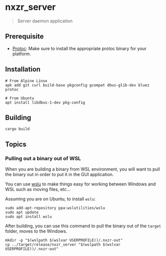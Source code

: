# nxzr_server

> Server daemon application

## Prerequisite

- [Protoc](https://github.com/protocolbuffers/protobuf): Make sure to install the appropriate protoc binary for your platform.

## Installation

```shell
# From Alpine Linux
apk add git curl build-base pkgconfig gcompat dbus-glib-dev bluez protoc

# From Ubuntu
apt install libdbus-1-dev pkg-config
```

## Building

```shell
cargo build
```

## Topics

### Pulling out a binary out of WSL

When you are building a binary from WSL environment, you will want to pull the binary out in order to put it in the GUI application.

You can use [wslu](https://wslutiliti.es/) to make things easy for working between Windows and WSL such as moving files, etc...

Assuming you are on Ubuntu, to install `wslu`:

```shell
sudo add-apt-repository ppa:wslutilities/wslu
sudo apt update
sudo apt install wslu
```

After building, you can use this command to pull the binary out of the `target` folder, moves to the Windows.

```shell
mkdir -p "$(wslpath $(wslvar USERPROFILE))/.nxzr-out"
cp ../target/release/nxzr_server "$(wslpath $(wslvar USERPROFILE))/.nxzr-out"
```
